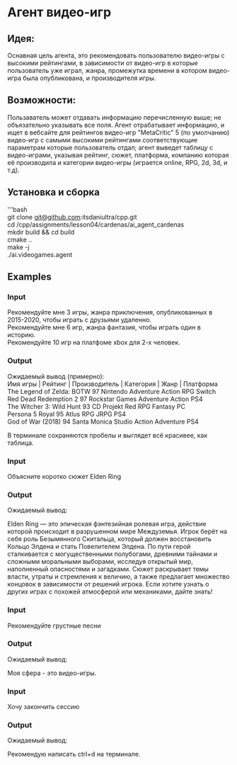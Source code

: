 # Агент видео-игр

## Идея:

Оснавная цель агента, это рекомендовать пользователю видео-игры с высокими рейтингами, в зависимости от видео-игр
в которые пользователь уже играл, жанра, промежутка времени в котором видео-игра была опубликована, и производителя игры.

## Возможности: 

Пользаватель может отдавать информацию перечисленную выше; не объязательно указывать все поля.
Агент отрабатывает информацию, и ищет в вебсайте для рейтингов видео-игр "MetaCritic"  5 (по умолчанию) видео-игр с самыми высокими рейтингами соответствующие
параметрам которые пользователь отдал; агент выведет таблицу с видео-играми, указывая рейтинг, сюжет, платформа, компанию которая её производила и категории 
видео-игры (играется online, RPG, 2d, 3d, и т.д).

## Установка и сборка

'''bash  
git clone git@github.com:itsdaniultra/cpp.git  
cd /cpp/assignments/lesson04/cardenas/ai_agent_cardenas  
mkdir build && cd build  
cmake ..  
make -j  
./ai.videogames.agent  

## Examples

### Input
Рекомендуйте мне 3 игры, жанра приключения, опубликованных в 2015-2020, чтобы играть с друзьями удаленно.  
Рекомендуйте мне 6 игр, жанра фантазия, чтобы играть один в историю.  
Рекомендуйте 10 игр на платфоме xbox для 2-х человек.  

### Output
Ожидаемый вывод (примерно):  
Имя игры        |       Рейтинг  | Производитель     |    Категория   |   Жанр        |     Платформа    
The Legend of Zelda: BOTW   97      Nintendo              Adventure      Action RPG        Switch      
Red Dead Redemption 2       97      Rockstar Games        Adventure      Action            PS4         
The Witcher 3: Wild Hunt    93      CD Projekt Red        RPG            Fantasy           PC          
Persona 5 Royal             95      Atlus                 RPG            JRPG              PS4         
God of War (2018)           94      Santa Monica Studio   Action         Adventure         PS4    

В терминале сохраняются пробелы и выглядет всё красивее, как таблица.

### Input
Объясните коротко сюжет Elden Ring


### Output
Ожидаемый вывод:

Elden Ring — это эпическая фэнтезийная ролевая игра, действие которой происходит в разрушенном мире Междуземья. Игрок берёт на себя роль Безымянного Скитальца, который должен восстановить Кольцо Элдена и стать Повелителем Элдена. По пути герой сталкивается с могущественными полубогами, древними тайнами и сложными моральными выборами, исследуя открытый мир, наполненный опасностями и загадками. Сюжет раскрывает темы власти, утраты и стремления к величию, а также предлагает множество концовок в зависимости от решений игрока. Если хотите узнать о других играх с похожей атмосферой или механиками, дайте знать!

### Input
Рекомендуйте грустные песни

### Output
Ожидаемый вывод:

Моя сфера - это видео-игры.

### Input
Хочу закончить сессию

### Output
Ожидаемый вывод:

Рекомендую написать ctrl+d на терминале.